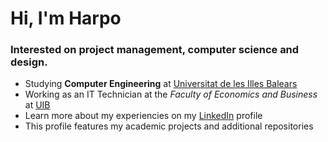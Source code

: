 <h1>Hi, I'm Harpo</h1>
<h3>Interested on project management, computer science and design.</h3>

- Studying **Computer Engineering** at [Universitat de les Illes Balears](https://www.uib.eu/Learn/estudis-de-grau/grau/informatica/GIN3-P/)
- Working as an IT Technician at the *Faculty of Economics and Business* at [UIB](https://www.uib.es/es/lauib/Govern-i-organitzacio/estructura/Facultats-i-escoles/feie/)
- Learn more about my experiencies on my [LinkedIn](https://www.linkedin.com/in/helveticka) profile
- This profile features my academic projects and additional repositories
